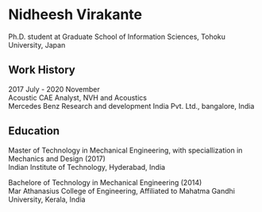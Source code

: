 # Nidheesh Virakante
Ph.D. student at Graduate School of Information Sciences, Tohoku University, Japan

## Work History

2017 July - 2020 November<br>
Acoustic CAE Analyst, NVH and Acoustics <br>
Mercedes Benz Research and development India Pvt. Ltd., bangalore, India

## Education
Master of Technology in Mechanical Engineering, with speciallization in Mechanics and Design (2017)<br>
Indian Institute of Technology, Hyderabad, India

Bachelore of Technology in Mechanical Engineering (2014)<br>
Mar Athanasius College of Engineering, Affiliated to Mahatma Gandhi University, Kerala, India
